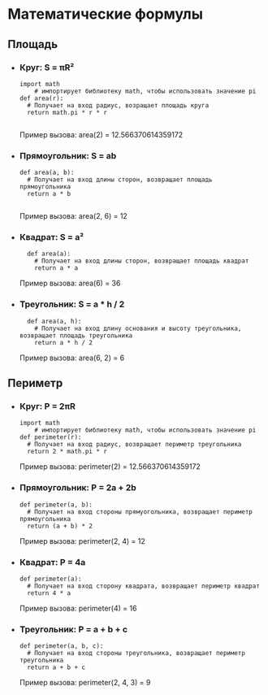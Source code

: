 # Математические формулы
## Площадь
- ### Круг: S = πR²
  ```
  import math
      # импортирует библиотеку math, чтобы использовать значение pi
  def area(r):
    # Получает на вход радиус, возращает площадь круга
    return math.pi * r * r
    
  ```
  Пример вызова: area(2) = 12.566370614359172
  
- ### Прямоугольник: S = ab
  ```
  def area(a, b):
    # Получает на вход длины сторон, возвращает площадь прямоугольника
    return a * b
    
  ```
  Пример вызова: area(2, 6) = 12
  
- ### Квадрат: S = a²
  ```
    def area(a):
      # Получает на вход длины сторон, возвращает площадь квадрат 
      return a * a
  ```
  Пример вызова: area(6) = 36
  
- ### Треугольник: S = a * h / 2
  ``` 
    def area(a, h): 
      # Получает на вход длину основания и высоту треугольника, возвращает площадь треугольника
      return a * h / 2
  ```
  Пример вызова: area(6, 2) = 6
  
## Периметр
- ### Круг: P = 2πR
  ```
  import math
      # импортирует библиотеку math, чтобы использовать значение pi
  def perimeter(r):
    # Получает на вход радиус, возвращает периметр треугольника
    return 2 * math.pi * r
  ```
  Пример вызова: perimeter(2) = 12.566370614359172
  
- ### Прямоугольник: P = 2a + 2b
  ```
  def perimeter(a, b):
    # Получает на вход стороны прямуогольника, возвращает периметр прямоугольника
    return (a + b) * 2
  ```
  Пример вызова: perimeter(2, 4) = 12
  
- ### Квадрат: P = 4a
  ```
  def perimeter(a):
    # Получает на вход сторону квадрата, возвращает периметр квадрат
    return 4 * a
  ```
  Пример вызова: perimeter(4) = 16
  
- ### Треугольник: P = a + b + c
  ```
  def perimeter(a, b, c):
    # Получает на вход стороны треугольника, возвращает периметр треугольника
    return a + b + c
  ```
  Пример вызова: perimeter(2, 4, 3) = 9

  
